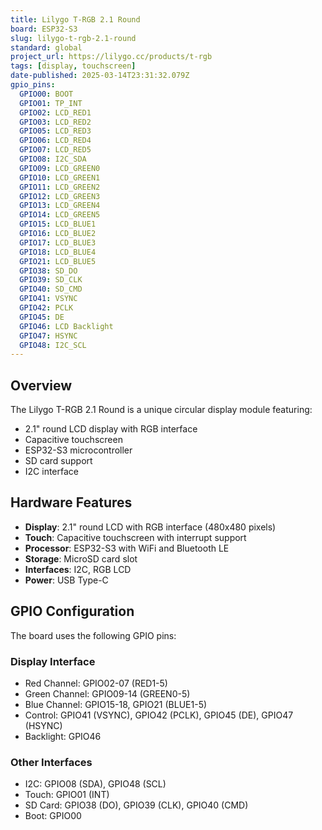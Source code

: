 ```yaml
---
title: Lilygo T-RGB 2.1 Round
board: ESP32-S3
slug: lilygo-t-rgb-2.1-round
standard: global
project_url: https://lilygo.cc/products/t-rgb
tags: [display, touchscreen]
date-published: 2025-03-14T23:31:32.079Z
gpio_pins:
  GPIO00: BOOT
  GPIO01: TP_INT
  GPIO02: LCD_RED1
  GPIO03: LCD_RED2
  GPIO05: LCD_RED3
  GPIO06: LCD_RED4
  GPIO07: LCD_RED5
  GPIO08: I2C_SDA
  GPIO09: LCD_GREEN0
  GPIO10: LCD_GREEN1
  GPIO11: LCD_GREEN2
  GPIO12: LCD_GREEN3
  GPIO13: LCD_GREEN4
  GPIO14: LCD_GREEN5
  GPIO15: LCD_BLUE1
  GPIO16: LCD_BLUE2
  GPIO17: LCD_BLUE3
  GPIO18: LCD_BLUE4
  GPIO21: LCD_BLUE5
  GPIO38: SD_DO
  GPIO39: SD_CLK
  GPIO40: SD_CMD
  GPIO41: VSYNC
  GPIO42: PCLK
  GPIO45: DE
  GPIO46: LCD Backlight
  GPIO47: HSYNC
  GPIO48: I2C_SCL
---
```


## Overview

The Lilygo T-RGB 2.1 Round is a unique circular display module featuring:

- 2.1" round LCD display with RGB interface
- Capacitive touchscreen
- ESP32-S3 microcontroller
- SD card support
- I2C interface

## Hardware Features

- **Display**: 2.1" round LCD with RGB interface (480x480 pixels)
- **Touch**: Capacitive touchscreen with interrupt support
- **Processor**: ESP32-S3 with WiFi and Bluetooth LE
- **Storage**: MicroSD card slot
- **Interfaces**: I2C, RGB LCD
- **Power**: USB Type-C

## GPIO Configuration

The board uses the following GPIO pins:

### Display Interface
- Red Channel: GPIO02-07 (RED1-5)
- Green Channel: GPIO09-14 (GREEN0-5)
- Blue Channel: GPIO15-18, GPIO21 (BLUE1-5)
- Control: GPIO41 (VSYNC), GPIO42 (PCLK), GPIO45 (DE), GPIO47 (HSYNC)
- Backlight: GPIO46

### Other Interfaces
- I2C: GPIO08 (SDA), GPIO48 (SCL)
- Touch: GPIO01 (INT)
- SD Card: GPIO38 (DO), GPIO39 (CLK), GPIO40 (CMD)
- Boot: GPIO00


